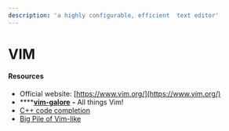 ```yaml
---
description: 'a highly configurable, efficient  text editor'
---
```


# VIM

#### Resources

* Official website:  [https://www.vim.org/](https://www.vim.org/)
* \*\*\*\*[**vim-galore**](https://github.com/mhinz/vim-galore) **-** All things Vim!
* [C++ code completion](https://vim.fandom.com/wiki/C%2B%2B_code_completion)
* [Big Pile of Vim-like](https://vim.reversed.top)

